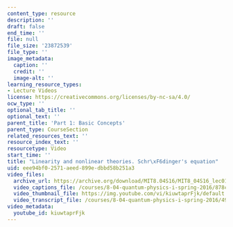 ```yaml
---
content_type: resource
description: ''
draft: false
end_time: ''
file: null
file_size: '23872539'
file_type: ''
image_metadata:
  caption: ''
  credit: ''
  image-alt: ''
learning_resource_types:
- Lecture Videos
license: https://creativecommons.org/licenses/by-nc-sa/4.0/
ocw_type: ''
optional_tab_title: ''
optional_text: ''
parent_title: 'Part 1: Basic Concepts'
parent_type: CourseSection
related_resources_text: ''
resource_index_text: ''
resourcetype: Video
start_time: ''
title: "Linearity and nonlinear theories. Schr\xF6dinger's equation"
uid: eee94bf0-2571-aeed-899e-dbbd58b251a3
video_files:
  archive_url: https://archive.org/download/MIT8.04S16/MIT8_04S16_lec01_s2_300k.mp4
  video_captions_file: /courses/8-04-quantum-physics-i-spring-2016/878c5bd680f956c98d17b7366ebfe1c2_kiuwtaprFjk.vtt
  video_thumbnail_file: https://img.youtube.com/vi/kiuwtaprFjk/default.jpg
  video_transcript_file: /courses/8-04-quantum-physics-i-spring-2016/49fc5b9a429f44e89bbb5605cc2a3102_kiuwtaprFjk.pdf
video_metadata:
  youtube_id: kiuwtaprFjk
---
```

